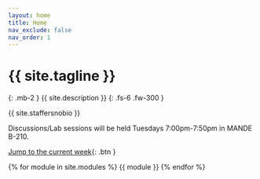 ```yaml
---
layout: home
title: Home
nav_exclude: false
nav_order: 1
---
```


# {{ site.tagline }}
{: .mb-2 }
{{ site.description }}
{: .fs-6 .fw-300 }

{{ site.staffersnobio }}


Discussions/Lab sessions will be held Tuesdays 7:00pm-7:50pm in MANDE B-210.



[Jump to the current week](#week-01){: .btn }

{% for module in site.modules %}
{{ module }}
{% endfor %}
